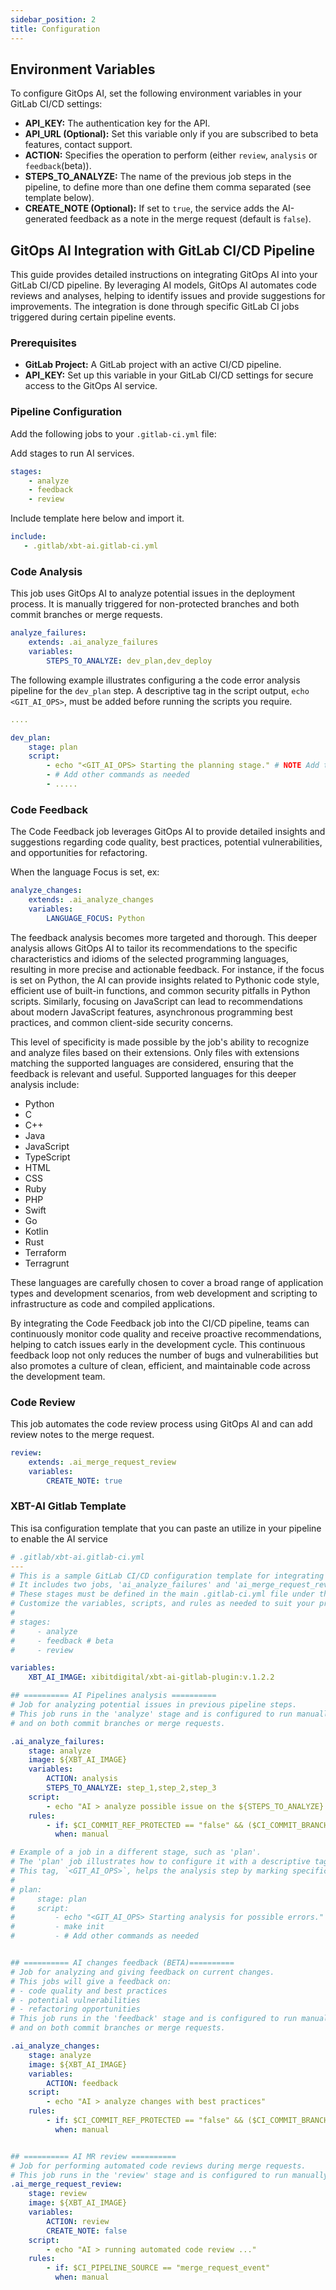 ```yaml
---
sidebar_position: 2
title: Configuration
---
```


## Environment Variables

To configure GitOps AI, set the following environment variables in your GitLab CI/CD settings:

- **API_KEY:** The authentication key for the API.
- **API_URL (Optional):** Set this variable only if you are subscribed to beta features, contact support.
- **ACTION:** Specifies the operation to perform (either `review`, `analysis` or `feedback`(beta)).
- **STEPS_TO_ANALYZE:** The name of the previous job steps in the pipeline, to define more than one define them comma separated (see template below).
- **CREATE_NOTE (Optional):** If set to `true`, the service adds the AI-generated feedback as a note in the merge request (default is `false`).

## GitOps AI Integration with GitLab CI/CD Pipeline

This guide provides detailed instructions on integrating GitOps AI into your GitLab CI/CD pipeline. By leveraging AI models, GitOps AI automates code reviews and analyses, helping to identify issues and provide suggestions for improvements. The integration is done through specific GitLab CI jobs triggered during certain pipeline events.

### Prerequisites

- **GitLab Project:** A GitLab project with an active CI/CD pipeline.
- **API_KEY:** Set up this variable in your GitLab CI/CD settings for secure access to the GitOps AI service.

### Pipeline Configuration

Add the following jobs to your `.gitlab-ci.yml` file:

Add stages to run AI services.

```yaml
stages:
    - analyze
    - feedback
    - review
```

Include template here below and import it.

```yaml
include:
   - .gitlab/xbt-ai.gitlab-ci.yml
```

### Code Analysis

This job uses GitOps AI to analyze potential issues in the deployment process. It is manually triggered for non-protected branches and both commit branches or merge requests.

```yaml
analyze_failures:
    extends: .ai_analyze_failures
    variables:
        STEPS_TO_ANALYZE: dev_plan,dev_deploy
```

The following example illustrates configuring a the code error analysis pipeline for the `dev_plan` step.
A descriptive tag in the script output, `echo <GIT_AI_OPS>`,  must be added before running the scripts you require.

```yaml
....

dev_plan:
    stage: plan
    script:
        - echo "<GIT_AI_OPS> Starting the planning stage." # NOTE Add this before any other commands
        - # Add other commands as needed
        - .....

```

### Code Feedback

The Code Feedback job leverages GitOps AI to provide detailed insights and suggestions regarding code quality, best practices, potential vulnerabilities, and opportunities for refactoring.

When the language Focus is set, ex:

```yaml
analyze_changes:
    extends: .ai_analyze_changes
    variables:
        LANGUAGE_FOCUS: Python
```

The feedback analysis becomes more targeted and thorough. This deeper analysis allows GitOps AI to tailor its recommendations to the specific characteristics and idioms of the selected programming languages, resulting in more precise and actionable feedback. For instance, if the focus is set on Python, the AI can provide insights related to Pythonic code style, efficient use of built-in functions, and common security pitfalls in Python scripts. Similarly, focusing on JavaScript can lead to recommendations about modern JavaScript features, asynchronous programming best practices, and common client-side security concerns.

This level of specificity is made possible by the job's ability to recognize and analyze files based on their extensions. Only files with extensions matching the supported languages are considered, ensuring that the feedback is relevant and useful. Supported languages for this deeper analysis include:

- Python
- C
- C++
- Java
- JavaScript
- TypeScript
- HTML
- CSS
- Ruby
- PHP
- Swift
- Go
- Kotlin
- Rust
- Terraform
- Terragrunt

These languages are carefully chosen to cover a broad range of application types and development scenarios, from web development and scripting to infrastructure as code and compiled applications.

By integrating the Code Feedback job into the CI/CD pipeline, teams can continuously monitor code quality and receive proactive recommendations, helping to catch issues early in the development cycle. This continuous feedback loop not only reduces the number of bugs and vulnerabilities but also promotes a culture of clean, efficient, and maintainable code across the development team.

### Code Review

This job automates the code review process using GitOps AI and can add review notes to the merge request.

```yaml
review:
    extends: .ai_merge_request_review
    variables:
        CREATE_NOTE: true
```

### XBT-AI Gitlab Template

This isa configuration template that you can paste an utilize in your pipeline to enable the AI service

```yaml
# .gitlab/xbt-ai.gitlab-ci.yml
---
# This is a sample GitLab CI/CD configuration template for integrating with the xbt-ai-gitlab plugin.
# It includes two jobs, 'ai_analyze_failures' and 'ai_merge_request_review', which run in the 'analyze' and 'review' stages, respectively.
# These stages must be defined in the main .gitlab-ci.yml file under the 'stages' section to ensure they are recognized by the pipeline.
# Customize the variables, scripts, and rules as needed to suit your project's requirements.
#
# stages:
#     - analyze
#     - feedback # beta
#     - review

variables:
    XBT_AI_IMAGE: xibitdigital/xbt-ai-gitlab-plugin:v.1.2.2

## ========== AI Pipelines analysis ==========
# Job for analyzing potential issues in previous pipeline steps.
# This job runs in the 'analyze' stage and is configured to run manually on non-protected branches
# and on both commit branches or merge requests.

.ai_analyze_failures:
    stage: analyze
    image: ${XBT_AI_IMAGE}
    variables:
        ACTION: analysis
        STEPS_TO_ANALYZE: step_1,step_2,step_3
    script:
        - echo "AI > analyze possible issue on the ${STEPS_TO_ANALYZE} steps"
    rules:
        - if: $CI_COMMIT_REF_PROTECTED == "false" && ($CI_COMMIT_BRANCH || $CI_PIPELINE_SOURCE == "merge_request_event")
          when: manual

# Example of a job in a different stage, such as 'plan'.
# The 'plan' job illustrates how to configure it with a descriptive tag in your script output.
# This tag, `<GIT_AI_OPS>`, helps the analysis step by marking specific points in the pipeline output.
#
# plan:
#     stage: plan
#     script:
#         - echo "<GIT_AI_OPS> Starting analysis for possible errors."
#         - make init
#         - # Add other commands as needed


## ========== AI changes feedback (BETA)==========
# Job for analyzing and giving feedback on current changes.
# This jobs will give a feedback on:
# - code quality and best practices
# - potential vulnerabilities
# - refactoring opportunities
# This job runs in the 'feedback' stage and is configured to run manually on non-protected branches
# and on both commit branches or merge requests.

.ai_analyze_changes:
    stage: analyze
    image: ${XBT_AI_IMAGE}
    variables:
        ACTION: feedback
    script:
        - echo "AI > analyze changes with best practices"
    rules:
        - if: $CI_COMMIT_REF_PROTECTED == "false" && ($CI_COMMIT_BRANCH || $CI_PIPELINE_SOURCE == "merge_request_event")
          when: manual


## ========== AI MR review ==========
# Job for performing automated code reviews during merge requests.
# This job runs in the 'review' stage and is configured to run manually when a merge request event is detected.
.ai_merge_request_review:
    stage: review
    image: ${XBT_AI_IMAGE}
    variables:
        ACTION: review
        CREATE_NOTE: false
    script:
        - echo "AI > running automated code review ..."
    rules:
        - if: $CI_PIPELINE_SOURCE == "merge_request_event"
          when: manual

```

